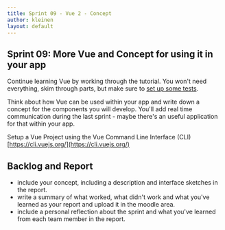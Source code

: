```yaml
---
title: Sprint 09 - Vue 2 - Concept
author: kleinen
layout: default
---
```


## Sprint 09: More Vue and Concept for using it in your app

Continue learning Vue by working through the tutorial. You won't need
everything, skim through parts, but make sure to [set up some tests](https://v3.vuejs.org/guide/testing.html).

Think about how Vue can be used within your app and write down a concept
for the components you will develop. You'll add real time communication
during the last sprint - maybe there's an useful application for that within your app.

Setup a Vue Project using the Vue Command Line Interface (CLI)
[https://cli.vuejs.org/](https://cli.vuejs.org/)

## Backlog and Report

- include your concept, including a description and interface sketches in the report.
- write a summary of what worked, what didn't work and what you've learned as your report and upload it in the moodle area.
- include a personal reflection about the sprint and what you've learned from each team member in the report.

